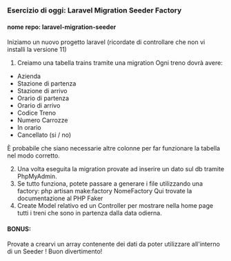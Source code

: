 ### Esercizio di oggi: Laravel Migration Seeder Factory
#### nome repo: laravel-migration-seeder
Iniziamo un nuovo progetto laravel (ricordate di controllare che non vi installi la versione 11)
1. Creiamo una tabella trains tramite una migration
Ogni treno dovrà avere:
- Azienda
- Stazione di partenza
- Stazione di arrivo
- Orario di partenza
- Orario di arrivo
- Codice Treno
- Numero Carrozze
- In orario
- Cancellato (si / no)

È probabile che siano necessarie altre colonne per far funzionare la tabella nel modo corretto.

2. Una volta eseguita la migration provate ad inserire un dato sul db tramite PhpMyAdmin.
3. Se tutto funziona, potete passare a generare i file utilizzando una factory:
php artisan make:factory NomeFactory
Qui trovate la documentazione al PHP Faker
4. Create Model relativo ed un Controller per mostrare nella home page tutti i treni che sono in partenza dalla data odierna.
#### BONUS:
Provate a crearvi un array contenente dei dati da poter utilizzare all'interno di un Seeder !
Buon divertimento!